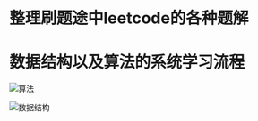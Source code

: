 # 整理刷题途中leetcode的各种题解


# 数据结构以及算法的系统学习流程

![算法](https://github.com/Mrszhao112/Adamspicture/blob/master/20170719211350_4PnBt.jpeg)


![数据结构](https://github.com/Mrszhao112/Adamspicture/blob/master/2020-05-25%20172009(1)(1).png)
